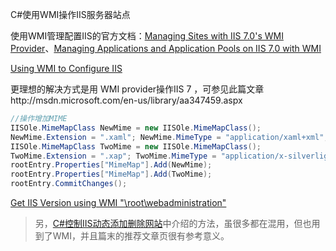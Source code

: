 C#使用WMI操作IIS服务器站点


使用WMI管理配置IIS的官方文档：[Managing Sites with IIS 7.0's WMI Provider](https://learn.microsoft.com/en-us/iis/manage/scripting/managing-sites-with-the-iis-wmi-provider)、[Managing Applications and Application Pools on IIS 7.0 with WMI](https://learn.microsoft.com/en-us/iis/manage/scripting/managing-applications-and-application-pools-on-iis-with-wmi)

[Using WMI to Configure IIS](https://learn.microsoft.com/en-us/previous-versions/iis/6.0-sdk/ms525309(v=vs.90))

更理想的解决方式是用 WMI provider操作IIS 7 ，可参见此篇文章http://msdn.microsoft.com/en-us/library/aa347459.aspx

```C#
//操作增加MIME
IISOle.MimeMapClass NewMime = new IISOle.MimeMapClass();
NewMime.Extension = ".xaml"; NewMime.MimeType = "application/xaml+xml";
IISOle.MimeMapClass TwoMime = new IISOle.MimeMapClass();
TwoMime.Extension = ".xap"; TwoMime.MimeType = "application/x-silverlight-app";
rootEntry.Properties["MimeMap"].Add(NewMime);
rootEntry.Properties["MimeMap"].Add(TwoMime);
rootEntry.CommitChanges();
```


[Get IIS Version using WMI "\\root\\webadministration"](https://social.msdn.microsoft.com/Forums/en-US/cff2848e-eff5-4160-b6fa-2013079eafb3/get-iis-version-using-wmi-quotrootwebadministrationquot?forum=iis56configurationscripting)


> 另，[C#控制IIS动态添加删除网站](https://www.cnblogs.com/tuyile006/p/11857439.html)中介绍的方法，虽很多都在混用，但也用到了WMI，并且篇末的推荐文章页很有参考意义。